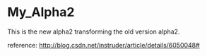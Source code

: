 # My_Alpha2

This is the new alpha2 transforming the old version alpha2.

reference: http://blog.csdn.net/instruder/article/details/6050048#
